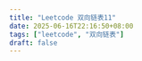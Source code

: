 ```yaml
---
title: "Leetcode 双向链表11"
date: 2025-06-16T22:16:50+08:00
tags: ["leetcode", "双向链表"]
draft: false
---
```


